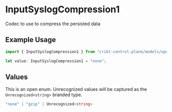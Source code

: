 # InputSyslogCompression1

Codec to use to compress the persisted data

## Example Usage

```typescript
import { InputSyslogCompression1 } from "cribl-control-plane/models/operations";

let value: InputSyslogCompression1 = "none";
```

## Values

This is an open enum. Unrecognized values will be captured as the `Unrecognized<string>` branded type.

```typescript
"none" | "gzip" | Unrecognized<string>
```